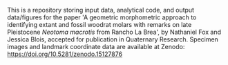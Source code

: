 This is a repository storing input data, analytical code, and output data/figures for the paper 'A geometric morphometric approach to identifying extant and fossil woodrat molars with remarks on late Pleistocene _Neotoma macrotis_ from Rancho La Brea', by Nathaniel Fox and Jessica Blois, accepted for publication in Quaternary Research. Specimen images and landmark coordinate data are available at Zenodo: https://doi.org/10.5281/zenodo.15127876
